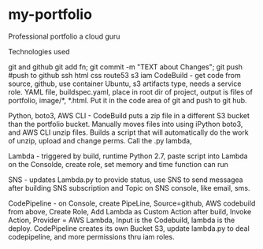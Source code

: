 # my-portfolio
Professional portfolio a cloud guru


Technologies used

git and github     git add fn; git commit -m "TEXT about Changes"; git push #push to github
ssh
html
css
route53
s3
iam
CodeBuild - get code from source, github, use container Ubuntu, s3 artifacts type, needs a service role.  YAML file, buildspec.yaml, place in root dir of project, output is files of portfolio, image/*, *.html. Put it in the code area of git and push to git hub.

Python, boto3, AWS CLI - CodeBuild puts a zip file in a different S3 bucket than the portfolio bucket.  Manually moves files into using iPython boto3, and AWS CLI unzip files.  Builds a script that will automatically do the work of unzip, upload and change perms. Call the .py lambda,

Lambda - triggered by build, runtime Python 2.7, paste script into Lambda on the Consolde, create role, set memory and time function can run

SNS - updates Lambda.py to provide status, use SNS to send messagea after building SNS subscription and Topic on SNS console, like email, sms.

CodePipeline - on Console, create PipeLine, Source=github, AWS codebuild from above, Create Role, Add Lambda as Custom Action after build, Invoke
Action, Provider = AWS Lambda,  Input is the Codebuild, lambda is the deploy.     CodePipeline creates its own Bucket S3, update lambda.py to deal 
codepipeline, and more permissions thru iam roles.

